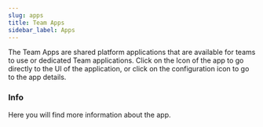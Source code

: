 ```yaml
---
slug: apps
title: Team Apps
sidebar_label: Apps
---
```


The Team Apps are shared platform applications that are available for teams to use or dedicated Team applications. Click on the Icon of the app to go directly to the UI of the application, or click on the configuration icon to go to the app details.

### Info

Here you will find more information about the app.
